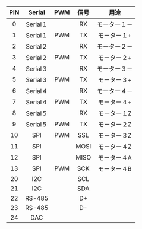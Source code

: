 |PIN|Serial|PWM|信号|用途|
|:---:|:---:|:---:|:---:|:---:|
|0|Serial１||RX|モーター１－|
|1|Serial１|PWM|TX|モーター１+|
|2|Serial２||RX|モーター２－|
|3|Serial２|PWM|TX|モーター２+|
|4|Serial３||RX|モーター３－|
|5|Serial３|PWM|TX|モーター３+|
|6|Serial４||RX|モーター４－|
|7|Serial４|PWM|TX|モーター４+|
|8|Serial５||RX|モーター１Z|
|9|Serial５|PWM|TX|モーター２Z|
|10|SPI|PWM|SSL|モーター３Z|
|11|SPI||MOSI|モーター４Z|
|12|SPI||MISO|モーター４A|
|13|SPI|PWM|SCK|モーター４B|
|20|I2C||SCL||
|21|I2C||SDA||
|22|RS-485 ||D+||
|23|RS-485 ||D-||
|24|DAC||||
